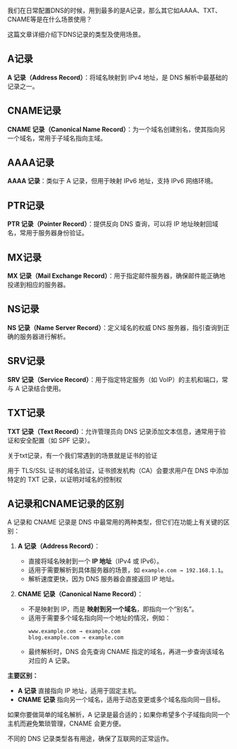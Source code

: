 我们在日常配置DNS的时候，用到最多的是A记录，那么其它如AAAA、TXT、CNAME等是在什么场景使用？

这篇文章详细介绍下DNS记录的类型及使用场景。

## A记录

**A 记录（Address Record）**：将域名映射到 IPv4 地址，是 DNS 解析中最基础的记录之一。

## CNAME记录

**CNAME 记录（Canonical Name Record）**：为一个域名创建别名，使其指向另一个域名，常用于子域名指向主域。

## AAAA记录

**AAAA 记录**：类似于 A 记录，但用于映射 IPv6 地址，支持 IPv6 网络环境。

## PTR记录

**PTR 记录（Pointer Record）**：提供反向 DNS 查询，可以将 IP 地址映射回域名，常用于服务器身份验证。
 
## MX记录

**MX 记录（Mail Exchange Record）**：用于指定邮件服务器，确保邮件能正确地投递到相应的服务器。

## NS记录

**NS 记录（Name Server Record）**：定义域名的权威 DNS 服务器，指引查询到正确的服务器进行解析。

## SRV记录

**SRV 记录（Service Record）**：用于指定特定服务（如 VoIP）的主机和端口，常与 A 记录结合使用。

## TXT记录

**TXT 记录（Text Record）**：允许管理员向 DNS 记录添加文本信息，通常用于验证和安全配置（如 SPF 记录）。

关于txt记录，有一个我们常遇到的场景就是证书的验证

用于 TLS/SSL 证书的域名验证，证书颁发机构（CA）会要求用户在 DNS 中添加特定的 TXT 记录，以证明对域名的控制权

## A记录和CNAME记录的区别

A 记录和 CNAME 记录是 DNS 中最常用的两种类型，但它们在功能上有关键的区别：

1. **A 记录（Address Record）**：
   - 直接将域名映射到一个 **IP 地址**（IPv4 或 IPv6）。
   - 适用于需要解析到具体服务器的场景，如 `example.com → 192.168.1.1`。
   - 解析速度更快，因为 DNS 服务器会直接返回 IP 地址。

2. **CNAME 记录（Canonical Name Record）**：
   - 不是映射到 IP，而是 **映射到另一个域名**，即指向一个“别名”。
   - 适用于需要多个域名指向同一个地址的情况，例如：
     ```
     www.example.com → example.com
     blog.example.com → example.com
     ```
   - 最终解析时，DNS 会先查询 CNAME 指定的域名，再进一步查询该域名对应的 A 记录。

**主要区别：**
- **A 记录** 直接指向 IP 地址，适用于固定主机。
- **CNAME 记录** 指向另一个域名，适用于动态变更或多个域名指向同一目标。

如果你要做简单的域名解析，A 记录是最合适的；如果你希望多个子域指向同一个主机而避免繁琐管理，CNAME 会更方便。

不同的 DNS 记录类型各有用途，确保了互联网的正常运作。



